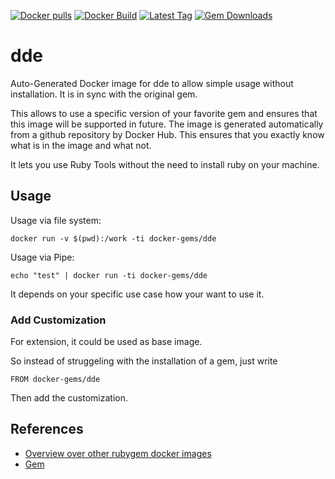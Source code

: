 [![Docker pulls](https://img.shields.io/docker/pulls/rubygem/dde.svg)](https://hub.docker.com/r/rubygem/dde/)
[![Docker Build](https://img.shields.io/docker/automated/rubygem/dde.svg)](https://hub.docker.com/r/rubygem/dde/)
[![Latest Tag](https://img.shields.io/github/tag/docker-rubygem/dde.svg)](https://hub.docker.com/r/rubygem/dde/)
[![Gem Downloads](https://img.shields.io/gem/dt/dde.svg)](https://rubygems.org/gems/dde/)
# dde

Auto-Generated Docker image for dde to allow simple usage without installation.
It is in sync with the original gem.

This allows to use a specific version of your favorite gem and ensures that this image will be supported in future.
The image is generated automatically from a github repository by Docker Hub.
This ensures that you exactly know what is in the image and what not.

It lets you use Ruby Tools without the need to install ruby on your machine.

## Usage

Usage via file system:

`docker run -v $(pwd):/work -ti docker-gems/dde`

Usage via Pipe:

`echo "test" | docker run -ti docker-gems/dde`

It depends on your specific use case how your want to use it.

### Add Customization

For extension, it could be used as base image.

So instead of struggeling with the installation of a gem, just write

`FROM docker-gems/dde`

Then add the customization.

## References

 - [Overview over other rubygem docker images](https://github.com/thinkbot/docker-rubygem)
 - [Gem](https://rubygems.org/gems/dde/)
